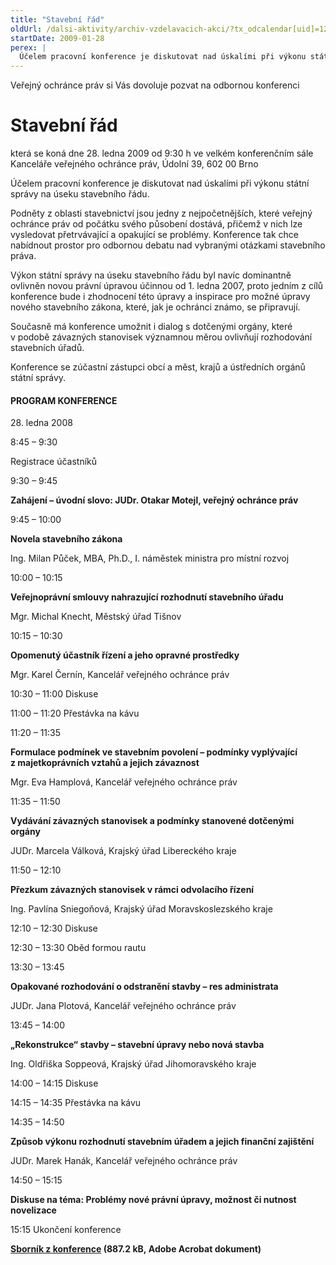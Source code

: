 ```yaml
---
title: "Stavební řád"
oldUrl: /dalsi-aktivity/archiv-vzdelavacich-akci/?tx_odcalendar[uid]=12&cHash=f4aa665f2368c65210721211a66cc914
startDate: 2009-01-28
perex: |
  Účelem pracovní konference je diskutovat nad úskalími při výkonu státní správy na úseku stavebního řádu.
---
```


<p>Veřejný ochránce práv si Vás dovoluje pozvat na odbornou konferenci</p><h1>Stavební řád </h1><p>která se koná dne 28. ledna 2009 od 9:30 h ve velkém konferenčním sále Kanceláře veřejného ochránce práv, Údolní 39, 602 00 Brno</p>
<p>Účelem pracovní konference je diskutovat nad úskalími při výkonu státní správy na úseku stavebního řádu. </p>
<p>Podněty z oblasti stavebnictví jsou jedny z nejpočetnějších, které veřejný ochránce práv od počátku svého působení dostává, přičemž v nich lze vysledovat přetrvávající a opakující se problémy. Konference tak chce nabídnout prostor pro odbornou debatu nad vybranými otázkami stavebního práva. </p>
<p>Výkon státní správy na úseku stavebního řádu byl navíc dominantně ovlivněn novou právní úpravou účinnou od 1. ledna 2007, proto jedním z cílů konference bude i zhodnocení této úpravy a inspirace pro možné úpravy nového stavebního zákona, které, jak je ochránci známo, se připravují.</p>
<p>Současně má konference umožnit i dialog s dotčenými orgány, které v podobě závazných stanovisek významnou měrou ovlivňují rozhodování stavebních úřadů.</p>
<p>Konference se zúčastní zástupci obcí a měst, krajů a ústředních orgánů státní správy. </p><h4>PROGRAM KONFERENCE</h4><p>28. ledna 2008</p>
<p>8:45 – 9:30</p>
<p>Registrace účastníků</p>
<p>9:30 – 9:45</p>
<p><strong>Zahájení – úvodní slovo: JUDr. Otakar Motejl, veřejný ochránce práv</strong></p>
<p>9:45 – 10:00</p>
<p><strong>Novela stavebního zákona</strong></p>
<p>Ing. Milan Půček, MBA, Ph.D., I. náměstek ministra pro místní rozvoj </p>
<p>10:00 – 10:15</p>
<p><strong>Veřejnoprávní smlouvy nahrazující rozhodnutí stavebního úřadu</strong></p>
<p>Mgr. Michal Knecht, Městský úřad Tišnov</p>
<p>10:15 – 10:30</p>
<p><strong>Opomenutý účastník řízení a jeho opravné prostředky</strong></p>
<p>Mgr. Karel Černín, Kancelář veřejného ochránce práv</p>
<p>10:30 – 11:00 Diskuse</p>
<p>11:00 – 11:20 Přestávka na kávu </p>
<p>11:20 – 11:35 </p>
<p><strong>Formulace podmínek ve stavebním povolení – podmínky vyplývající z majetkoprávních vztahů a jejich závaznost</strong></p>
<p>Mgr. Eva Hamplová, Kancelář veřejného ochránce práv</p>
<p>11:35 – 11:50</p>
<p><strong>Vydávání závazných stanovisek a podmínky stanovené dotčenými orgány</strong></p>
<p>JUDr. Marcela Válková, Krajský úřad Libereckého kraje</p>
<p>11:50 – 12:10</p>
<p><strong>Přezkum závazných stanovisek v rámci odvolacího řízení</strong></p>
<p>Ing. Pavlína Sniegoňová, Krajský úřad Moravskoslezského kraje</p>
<p>12:10 – 12:30 Diskuse</p>
<p>12:30 – 13:30 Oběd formou rautu </p>
<p>13:30 – 13:45</p>
<p><strong>Opakované rozhodování o odstranění stavby – res administrata</strong></p>
<p>JUDr. Jana Plotová, Kancelář veřejného ochránce práv</p>
<p>13:45 – 14:00</p>
<p><strong>„Rekonstrukce“ stavby – stavební úpravy nebo nová stavba</strong></p>
<p>Ing. Oldřiška Soppeová, Krajský úřad Jihomoravského kraje</p>
<p>14:00 – 14:15 Diskuse</p>
<p>14:15 – 14:35 Přestávka na kávu </p>
<p>14:35 – 14:50</p>
<p><strong>Způsob výkonu rozhodnutí stavebním úřadem a jejich finanční zajištění</strong></p>
<p>JUDr. Marek Hanák, Kancelář veřejného ochránce práv</p>
<p>14:50 – 15:15</p>
<p><strong>Diskuse na téma: Problémy nové právní úpravy, možnost či nutnost novelizace</strong></p>
<p>15:15 Ukončení konference</p>
<p><strong><a href="https://www.ochrance.cz/uploads-import/Publikace/Stavebni_rad_konference.pdf" target="_blank">Sborník z konference</a> (887.2 kB, Adobe Acrobat dokument)</strong></p>
